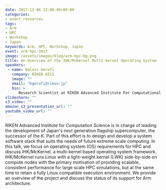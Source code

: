 ```yaml
---
date: 2017-12-06 12:00:00+00:00
categories:
- event_resources
tags:
- Arm
- HPC
- Workshop
- Japan
keywords: Arm, HPC, Workshop, Japan
event: arm-hpc-2017
image: /assets/images/blog/arm-hpc-bg.png
title: An Overview of the IHK/McKernel Multi-kernel Operating System
speakers:
 - name: Balazs Gerofi
   company: RIKEN AICS
   image: ""
   email: "bgerofi@riken.jp"
   bio: >
      Research Scientist at RIKEN Advanced Institute For Computational Science.
slideshare: ""
s3_video: ""
amazon_s3_presentation_url: ""
youtube_video_url: ""
---
```

RIKEN Advanced Institute for Computation Science is in charge of leading the development of Japan's next generation flagship supercomputer, the successor of the K. Part of this effort is to design and develop a system software stack that suits the needs of future extreme scale computing. In this talk, we focus on operating system (OS) requirements for HPC and discuss IHK/McKernel, a multi-kernel based operating system framework. IHK/McKernel runs Linux with a light-weight kernel (LWK) side-by-side on compute nodes with the primary motivation of providing scalable, consistent performance for large scale HPC simulations, but at the same time to retain a fully Linux compatible execution environment. We provide an overview of the project and discuss the status of its support for Arm architecture.
